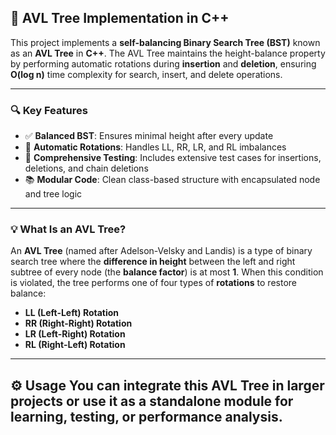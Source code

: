 ## 📘 AVL Tree Implementation in C++

This project implements a **self-balancing Binary Search Tree (BST)** known as an **AVL Tree** in **C++**. The AVL Tree maintains the height-balance property by performing automatic rotations during **insertion** and **deletion**, ensuring **O(log n)** time complexity for search, insert, and delete operations.

---

### 🔍 Key Features

* ✅ **Balanced BST**: Ensures minimal height after every update
* 🔄 **Automatic Rotations**: Handles LL, RR, LR, and RL imbalances
* 🧪 **Comprehensive Testing**: Includes extensive test cases for insertions, deletions, and chain deletions
* 📚 **Modular Code**: Clean class-based structure with encapsulated node and tree logic

---

### 💡 What Is an AVL Tree?

An **AVL Tree** (named after Adelson-Velsky and Landis) is a type of binary search tree where the **difference in height** between the left and right subtree of every node (the **balance factor**) is at most **1**. When this condition is violated, the tree performs one of four types of **rotations** to restore balance:

* **LL (Left-Left) Rotation**
* **RR (Right-Right) Rotation**
* **LR (Left-Right) Rotation**
* **RL (Right-Left) Rotation**

---
⚙️ Usage
You can integrate this AVL Tree in larger projects or use it as a standalone module for learning, testing, or performance analysis.
---
